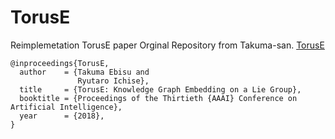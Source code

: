 # TorusE
Reimplemetation TorusE paper
Orginal Repository from Takuma-san. [TorusE](https://github.com/TakumaE/TorusE) 

```
@inproceedings{TorusE,
  author    = {Takuma Ebisu and
               Ryutaro Ichise},
  title     = {TorusE: Knowledge Graph Embedding on a Lie Group},
  booktitle = {Proceedings of the Thirtieth {AAAI} Conference on Artificial Intelligence},
  year      = {2018},
}
```

